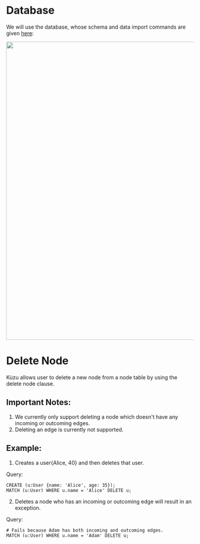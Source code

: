 # Database
We will use the database, whose schema and data import commands are given [here](example-database.md):

<img src="running-example.png" width="800">

# Delete Node
Kùzu allows user to delete a new node from a node table by using the delete node clause.

## Important Notes:
1. We currently only support deleting a node which doesn't have any incoming or outcoming edges.
2. Deleting an edge is currently not supported.
## Example:
1. Creates a user{Alice, 40} and then deletes that user.

Query:
```
CREATE (u:User {name: 'Alice', age: 35});
MATCH (u:User) WHERE u.name = 'Alice' DELETE u;
```

2. Deletes a node who has an incoming or outcoming edge will result in an exception.

Query:
```
# Fails because Adam has both incoming and outcoming edges.
MATCH (u:User) WHERE u.name = 'Adam' DELETE u;
```
